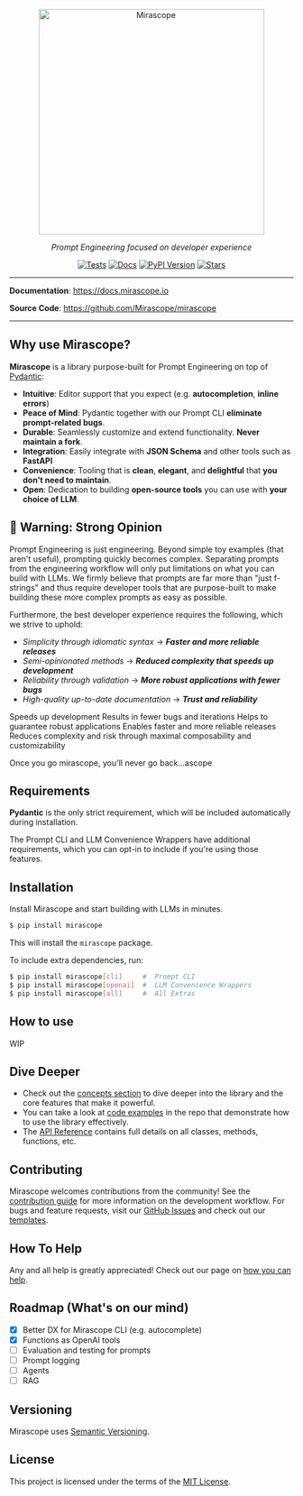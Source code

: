 
<p align="center">
    <a href="https://www.mirascope.io"><img src="https://uploads-ssl.webflow.com/65a6fd6a1c3b2704d6217d3d/65b5674e9ceef563dc57eb11_Medium%20length%20hero%20headline%20goes%20here.svg" width="400" alt="Mirascope"/></a>
</p>

<p align="center">
    <em>Prompt Engineering focused on developer experience</em>
</p>

<p align="center">
    <a href="https://github.com/Mirascope/mirascope/actions/workflows/tests.yml" target="_blank"><img src="https://github.com/Mirascope/mirascope/actions/workflows/tests.yml/badge.svg?branch=main" alt="Tests"/></a>
    <a href="https://docs.mirascope.io/" target="_blank"><img src="https://img.shields.io/badge/docs-available-brightgreen" alt="Docs"/></a>
    <a href="https://pypi.python.org/pypi/mirascope" target="_blank"><img src="https://img.shields.io/pypi/v/mirascope.svg" alt="PyPI Version"/></a>
    <a href="https://github.com/Mirascope/mirascope/stargazers" target="_blank"><img src="https://img.shields.io/github/stars/Mirascope/mirascope.svg" alt="Stars"/></a>
</p>

---

**Documentation**: <a href="https://docs.mirascope.io" target="_blank">https://docs.mirascope.io</a>

**Source Code**: <a href="https://github.com/Mirascope/mirascope" target="_blank">https://github.com/Mirascope/mirascope</a>

---

## Why use Mirascope?

**Mirascope** is a library purpose-built for Prompt Engineering on top of <a href="https://pydantic.dev" target="_blank">Pydantic</a>:

* **Intuitive**: Editor support that you expect (e.g. **autocompletion**, **inline errors**)
* **Peace of Mind**: Pydantic together with our Prompt CLI **eliminate prompt-related bugs**.
* **Durable**: Seamlessly customize and extend functionality. **Never maintain a fork**.
* **Integration**: Easily integrate with **JSON Schema** and other tools such as **FastAPI**
* **Convenience**: Tooling that is **clean**, **elegant**, and **delightful** that **you don't need to maintain**.
* **Open**: Dedication to building **open-source tools** you can use with **your choice of LLM**.

## 🚨 Warning: Strong Opinion

Prompt Engineering is just engineering. Beyond simple toy examples (that aren't useful), prompting quickly becomes complex. Separating prompts from the engineering workflow will only put limitations on what you can build with LLMs. We firmly believe that prompts are far more than "just f-strings" and thus require developer tools that are purpose-built to make building these more complex prompts as easy as possible.

Furthermore, the best developer experience requires the following, which we strive to uphold:

* *Simplicity through idiomatic syntax* -> ***Faster and more reliable releases***
* *Semi-opinionated methods* -> ***Reduced complexity that speeds up development***
* *Reliability through validation* -> ***More robust applications with fewer bugs***
* *High-quality up-to-date documentation* -> ***Trust and reliability***

Speeds up development
Results in fewer bugs and iterations
Helps to guarantee robust applications
Enables faster and more reliable releases
Reduces complexity and risk through maximal composability and customizability

Once you go mirascope, you'll never go back...ascope

## Requirements

**Pydantic** is the only strict requirement, which will be included automatically during installation.

The Prompt CLI and LLM Convenience Wrappers have additional requirements, which you can opt-in to include if you're using those features.

## Installation

Install Mirascope and start building with LLMs in minutes.

```sh
$ pip install mirascope
```

This will install the `mirascope` package.

To include extra dependencies, run:

```sh
$ pip install mirascope[cli]     #  Prompt CLI
$ pip install mirascope[openai]  #  LLM Convenience Wrappers
$ pip install mirascope[all]     #  All Extras
```

## How to use

WIP

## Dive Deeper

-   Check out the [concepts section](concepts/pydantic_prompts.md) to dive deeper into the library and the core features that make it powerful.
-   You can take a look at [code examples](https://github.com/Mirascope/mirascope/tree/main/cookbook) in the repo that demonstrate how to use the library effectively.
-   The [API Reference](api/prompts.md) contains full details on all classes, methods, functions, etc.

## Contributing

Mirascope welcomes contributions from the community! See the [contribution guide](CONTRIBUTING.md) for more information on the development workflow. For bugs and feature requests, visit our [GitHub Issues](https://github.com/mirascope/mirascope/issues) and check out our [templates](https://github.com/Mirascope/mirascope/tree/main/.github/ISSUE_TEMPLATES).

## How To Help

Any and all help is greatly appreciated! Check out our page on [how you can help](HELP.md).

## Roadmap (What's on our mind)

- [X] Better DX for Mirascope CLI (e.g. autocomplete)
- [X] Functions as OpenAI tools
- [ ] Evaluation and testing for prompts
- [ ] Prompt logging
- [ ] Agents
- [ ] RAG

## Versioning

Mirascope uses [Semantic Versioning](https://semver.org/).

## License

This project is licensed under the terms of the [MIT License](https://github.com/Mirascope/mirascope/blob/main/LICENSE).
